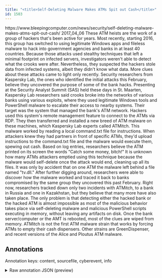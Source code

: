 ```yaml
---
title: "<title>Self-Deleting Malware Makes ATMs Spit out Cash</title>"
id: 1503
---
```


<title>Self-Deleting Malware Makes ATMs Spit out Cash</title>
<source> https://www.bleepingcomputer.com/news/security/self-deleting-malware-makes-atms-spit-out-cash/ </source>
<date> 2017_04_06 </date>
<text>
These ATM heists are the work of a group of hackers that's been active for years.
Most recently, starting 2016, this group has switched to using legitimate Windows apps and fileless malware to hack into government agencies and banks in at least 40 countries.
Because those attacks used stealthy techniques that left a minimal footprint on infected servers, investigators weren't able to detect what the crooks were after.
Nevertheless, they suspected the hackers stole data from infected systems, albeit they didn't know what data.
More clues about these attacks came to light only recently.
Security researchers from Kaspersky Lab, the ones who identified the initial attacks this February, believe they uncovered the purpose of some of the bank hacks.
Presenting at the Security Analyst Summit (SAS) held these days in St. Maarten, Kaspersky Lab researchers said crooks broke into the networks of various banks using various exploits, where they used legitimate Windows tools and PowerShell malware to escalate their access to nearby systems.
Their target was the system that managed the bank's ATM network.
Hackers used this system's remote management feature to connect to the ATMs via RDP.
They then transferred and installed a new breed of ATM malware on these machines, which Kaspersky Lab experts called ATMitch.
This malware worked by reading a local command.txt file for instructions.
When attackers knew they had partners in front of specific ATMs, they'd upload instructions to the command.txt file and the malware would execute them, spewing out cash.
Based on log entries, researchers believe the ATM printed on its screen the words "Catch some money, bitch!"
It is unknown how many ATMs attackers emptied using this technique because the malware would self-delete once the attack would end, cleaning up all its files.
It was only by accident that on one ATM the malware left behind a file named "tv.dll."
After further digging around, researchers were able to discover how the malware worked and traced it back to banks compromised by the same group they uncovered this past February.
Right now, researchers tracked down only two incidents with ATMitch, to a bank in Russia and one in Kazakhstan, but they believe that many more have also taken place.
The only problem is that detecting either the hacked bank or the hacked ATM is almost impossible as most of the malicious behavior takes place via self-deleting malware and malicious PowerShell scripts executing in memory, without leaving any artifacts on disk.
Once the bank server/computer or the AMT is rebooted, most of the clues are wiped from memory.
ATMitch is not the first ATM malware strain that works by forcing ATMs to empty their cash dispensers.
Other strains are GreenDispenser, and recent versions of the Alice and Ploutus ATM malware.
</text>



## Annotations

Annotation keys: content, sourcefile, cyberevent, info

<details>
<summary>Raw annotation JSON (preview)</summary>

```json
{
  "content": "These ATM heists are the work of a group of hackers that's been active for years. Most recently, starting 2016, this group has switched to using legitimate Windows apps and fileless malware to hack into government agencies and banks in at least 40 countries. Because those attacks used stealthy techniques that left a minimal footprint on infected servers, investigators weren't able to detect what the crooks were after. Nevertheless, they suspected the hackers stole data from infected systems, albeit they didn't know what data. More clues about these attacks came to light only recently. Security researchers from Kaspersky Lab, the ones who identified the initial attacks this February, believe they uncovered the purpose of some of the bank hacks. Presenting at the Security Analyst Summit (SAS) held these days in St. Maarten, Kaspersky Lab researchers said crooks broke into the networks of various banks using various exploits, where they used legitimate Windows tools and PowerShell malware to escalate their access to nearby systems. Their target was the system that managed the bank's ATM network. Hackers used this system's remote management feature to connect to the ATMs via RDP. They then transferred and installed a new breed of ATM malware on these machines, which Kaspersky Lab experts called ATMitch. This malware worked by reading a local command.txt file for instructions. When attackers knew they had partners in front of specific ATMs, they'd upload instructions to the command.txt file and the malware would execute them, spewing out cash. Based on log entries, researchers believe the ATM printed on its screen the words \"Catch some money, bitch!\" It is unknown how many ATMs attackers emptied using this technique because the malware would self-delete once the attack would end, cleaning up all its files. It was only by accident that on one ATM the malware left behind a file named \"tv.dll.\" After further digging around, researchers were able to discover how the malware worked and traced it back to banks compromised by the same group they uncovered this past February. Right now, researchers tracked down only two incidents with ATMitch, to a bank in Russia and one in Kazakhstan, but they believe that many more have also taken place. The only problem is that detecting either the hacked bank or the hacked ATM is almost impossible as most of the malicious behavior takes place via self-deleting malware and malicious PowerShell scripts executing in memory, without leaving any artifacts on disk. Once the bank server/computer or the AMT is rebooted, most of the clues are wiped from memory. ATMitch is not the first ATM malware strain that works by forcing ATMs to empty their cash dispensers. Other strains are GreenDispenser, and recent versions of the Alice and Ploutus ATM malware",
  "sourcefile": "1503.txt",
  "cyberevent": {
    "hopper": [
      {
        "index": 0,
        "events": [
          {
            "index": "E1",
            "type": "Attack",
            "realis": "Generic",
            "nugget": {
              "startOffset": 463,
              "index": "T2",
              "endOffset": 468,
              "text": "stole"
            },
            "argument": [
              {
                "index": "T1",
                "text": "the hackers",
                "endOffset": 462,
                "role": {
                  "type": "Attacker"
                },
                "startOffset": 451,
                "type": "Person"
              },
              {
                "index": "T3",
                "text": "data",
                "endOffset": 473,
                "role": {
                  "type": "Compromised-Data"
                },
                "startOffset": 469,
                "type": "Data"
              },
              {
                "index": "T4",
                "text": "infected systems",
                "endOffset": 495,
                "role": {
                  "type": "Victi
```
</details>
